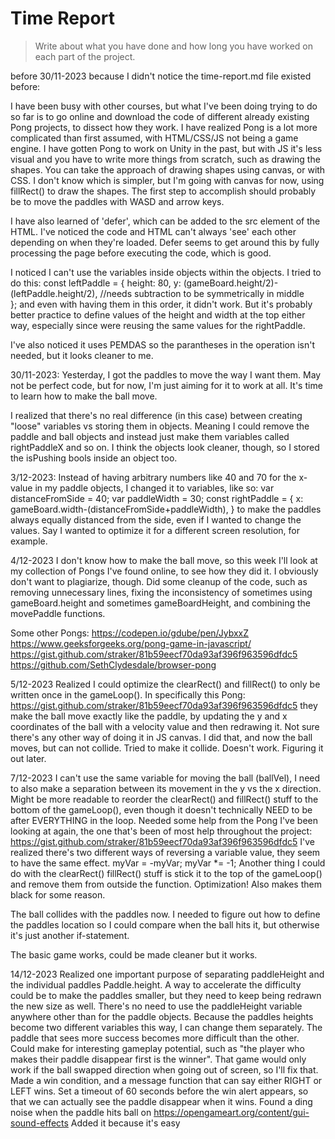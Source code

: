 # Time Report

> Write about what you have done and how long you have worked on each part of the project.


before 30/11-2023 because I didn't notice the time-report.md file existed before:

I have been busy with other courses, but what I've been doing trying to do so far is to go online and download the code of different already existing Pong projects, to dissect how they work.
I have realized Pong is a lot more complicated than first assumed, with HTML/CSS/JS not being a game engine. I have gotten Pong to work on Unity in the past,
but with JS it's less visual and you have to write more things from scratch, such as drawing the shapes.
You can take the approach of drawing shapes using canvas, or with CSS. I don't know which is simpler, but I'm going with canvas for now, using fillRect() to draw the shapes.
The first step to accomplish should probably be to move the paddles with WASD and arrow keys.

I have also learned of 'defer', which can be added to the src element of the HTML. I've noticed the code and HTML can't always 'see' each other depending on when they're loaded. Defer seems to get around this by fully processing the page before executing the code, which is good.

I noticed I can't use the variables inside objects within the objects. I tried to do this:
const leftPaddle = {
    height: 80,
    y: (gameBoard.height/2)-(leftPaddle.height/2), //needs subtraction to be symmetrically in middle  
};
and even with having them in this order, it didn't work.
But it's probably better practice to define values of the height and width at the top either way, especially since were reusing the same values for the rightPaddle.

I've also noticed it uses PEMDAS so the parantheses in the operation isn't needed, but it looks cleaner to me.


30/11-2023:
Yesterday, I got the paddles to move the way I want them. May not be perfect code, but for now, I'm just aiming for it to work at all. It's time to learn how to make the ball move.

I realized that there's no real difference (in this case) between creating "loose" variables vs storing them in objects. Meaning I could remove the paddle and ball objects and instead just make them variables called rightPaddleX and so on. I think the objects look cleaner, though, so I stored the isPushing bools inside an object too.

3/12-2023:
Instead of having arbitrary numbers like 40 and 70 for the x-value in my paddle objects, I changed it to variables, like so:
var distanceFromSide = 40;
var paddleWidth = 30;
const rightPaddle = {
    x: gameBoard.width-(distanceFromSide+paddleWidth),
}
to make the paddles always equally distanced from the side, even if I wanted to change the values. Say I wanted to optimize it for a different screen resolution, for example.


4/12-2023
I don't know how to make the ball move, so this week I'll look at my collection of Pongs I've found online, to see how they did it. I obviously don't want to plagiarize, though.
Did some cleanup of the code, such as removing unnecessary lines, fixing the inconsistency of sometimes using gameBoard.height and sometimes gameBoardHeight, and combining the movePaddle functions.

Some other Pongs:
https://codepen.io/gdube/pen/JybxxZ
https://www.geeksforgeeks.org/pong-game-in-javascript/
https://gist.github.com/straker/81b59eecf70da93af396f963596dfdc5
https://github.com/SethClydesdale/browser-pong

5/12-2023
Realized I could optimize the clearRect() and fillRect() to only be written once in the gameLoop().
In specifically this Pong: https://gist.github.com/straker/81b59eecf70da93af396f963596dfdc5
they make the ball move exactly like the paddle, by updating the y and x coordinates of the ball with a velocity value and then redrawing it. Not sure there's any other way of doing it in JS canvas. I did that, and now the ball moves, but can not collide.
Tried to make it collide. Doesn't work. Figuring it out later.

7/12-2023
I can't use the same variable for moving the ball (ballVel), I need to also make a separation between its movement in the y vs the x direction.
Might be more readable to reorder the clearRect() and fillRect() stuff to the bottom of the gameLoop(), even though it doesn't technically NEED to be after EVERYTHING in the loop.
Needed some help from the Pong I've been looking at again, the one that's been of most help throughout the project: https://gist.github.com/straker/81b59eecf70da93af396f963596dfdc5
I've realized there's two different ways of reversing a variable value, they seem to have the same effect.
    myVar = -myVar;
    myVar *= -1;
Another thing I could do with the clearRect() fillRect() stuff is stick it to the top of the gameLoop() and remove them from outside the function. Optimization! Also makes them black for some reason.

The ball collides with the paddles now. I needed to figure out how to define the paddles location so I could compare when the ball hits it, but otherwise it's just another if-statement.

The basic game works, could be made cleaner but it works.

14/12-2023
Realized one important purpose of separating paddleHeight and the individual paddles Paddle.height. A way to accelerate the difficulty could be to make the paddles smaller, but they need to keep being redrawn the new size as well. There's no need to use the paddleHeight variable anywhere other than for the paddle objects.
Because the paddles heights become two different variables this way, I can change them separately. The paddle that sees more success becomes more difficult than the other.
Could make for interesting gameplay potential, such as "the player who makes their paddle disappear first is the winner". That game would only work if the ball swapped direction when going out of screen, so I'll fix that.
Made a win condition, and a message function that can say either RIGHT or LEFT wins.
Set a timeout of 60 seconds before the win alert appears, so that we can actually see the paddle disappear when it wins.
Found a ding noise when the paddle hits ball on https://opengameart.org/content/gui-sound-effects
Added it because it's easy